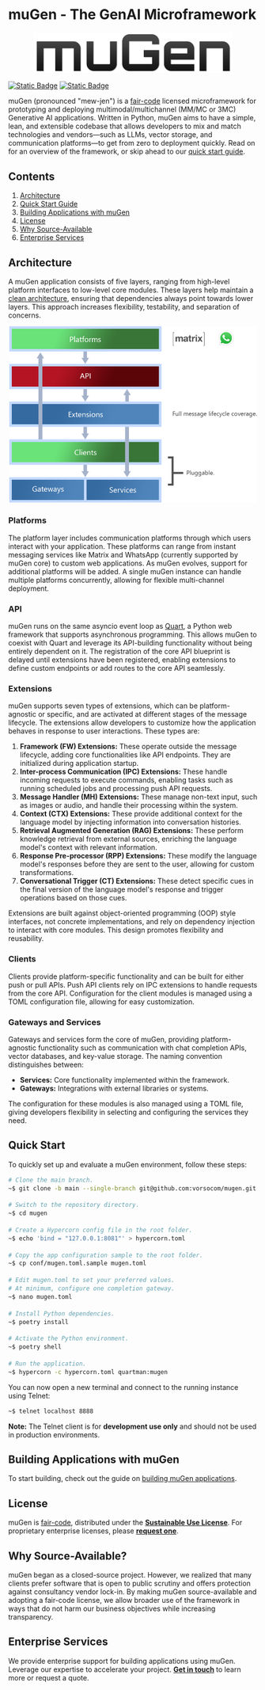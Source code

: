 # muGen - The GenAI Microframework

<p align="center">
    <img src="assets/images/mugen-logotype.png" width="401">
</p>

[![Static Badge](https://img.shields.io/badge/License-Sustainable_Use_1.0-blue)](LICENSE.md)
[![Static Badge](https://img.shields.io/badge/Latest_Release-v0.35.0-blue)](https://github.com/vorsocom/mugen/releases/tag/0.35.0)  

muGen (pronounced "mew-jen") is a [fair-code](https://faircode.io) licensed microframework for prototyping and deploying multimodal/multichannel (MM/MC or 3MC) Generative AI applications. Written in Python, muGen aims to have a simple, lean, and extensible codebase that allows developers to mix and match technologies and vendors—such as LLMs, vector storage, and communication platforms—to get from zero to deployment quickly. Read on for an overview of the framework, or skip ahead to our [quick start guide](#quick-start).

## Contents

1. [Architecture](#architecture)
2. [Quick Start Guide](#quick-start)
3. [Building Applications with muGen](#building-applications-with-mugen)
4. [License](#license)
5. [Why Source-Available](#why-source-available)
6. [Enterprise Services](#enterprise-services)

## Architecture

A muGen application consists of five layers, ranging from high-level platform interfaces to low-level core modules. These layers help maintain a [clean architecture](https://blog.cleancoder.com/uncle-bob/2012/08/13/the-clean-architecture.html), ensuring that dependencies always point towards lower layers. This approach increases flexibility, testability, and separation of concerns.

<p align="center">
    <img src="assets/images/mugen-architecture.png" width="501">
</p>

### Platforms

The platform layer includes communication platforms through which users interact with your application. These platforms can range from instant messaging services like Matrix and WhatsApp (currently supported by muGen core) to custom web applications. As muGen evolves, support for additional platforms will be added. A single muGen instance can handle multiple platforms concurrently, allowing for flexible multi-channel deployment.

### API

muGen runs on the same asyncio event loop as [Quart](https://palletsprojects.com/projects/quart), a Python web framework that supports asynchronous programming. This allows muGen to coexist with Quart and leverage its API-building functionality without being entirely dependent on it. The registration of the core API blueprint is delayed until extensions have been registered, enabling extensions to define custom endpoints or add routes to the core API seamlessly.


### Extensions

muGen supports seven types of extensions, which can be platform-agnostic or specific, and are activated at different stages of the message lifecycle. The extensions allow developers to customize how the application behaves in response to user interactions. These types are:

1. **Framework (FW) Extensions:** These operate outside the message lifecycle, adding core functionalities like API endpoints. They are initialized during application startup.
2. **Inter-process Communication (IPC) Extensions:** These handle incoming requests to execute commands, enabling tasks such as running scheduled jobs and processing push API requests.
3. **Message Handler (MH) Extensions:** These manage non-text input, such as images or audio, and handle their processing within the system.
4. **Context (CTX) Extensions:** These provide additional context for the language model by injecting information into conversation histories.
5. **Retrieval Augmented Generation (RAG) Extensions:** These perform knowledge retrieval from external sources, enriching the language model's context with relevant information.
6. **Response Pre-processor (RPP) Extensions:** These modify the language model's responses before they are sent to the user, allowing for custom transformations.
7. **Conversational Trigger (CT) Extensions:** These detect specific cues in the final version of the language model's response and trigger operations based on those cues.

Extensions are built against object-oriented programming (OOP) style interfaces, not concrete implementations, and rely on dependency injection to interact with core modules. This design promotes flexibility and reusability.

### Clients

Clients provide platform-specific functionality and can be built for either push or pull APIs. Push API clients rely on IPC extensions to handle requests from the core API. Configuration for the client modules is managed using a TOML configuration file, allowing for easy customization.

### Gateways and Services

Gateways and services form the core of muGen, providing platform-agnostic functionality such as communication with chat completion APIs, vector databases, and key-value storage. The naming convention distinguishes between:

- **Services:** Core functionality implemented within the framework.
- **Gateways:** Integrations with external libraries or systems.

The configuration for these modules is also managed using a TOML file, giving developers flexibility in selecting and configuring the services they need.

## Quick Start

To quickly set up and evaluate a muGen environment, follow these steps:

```bash
# Clone the main branch.
~$ git clone -b main --single-branch git@github.com:vorsocom/mugen.git

# Switch to the repository directory.
~$ cd mugen

# Create a Hypercorn config file in the root folder.
~$ echo 'bind = "127.0.0.1:8081"' > hypercorn.toml

# Copy the app configuration sample to the root folder.
~$ cp conf/mugen.toml.sample mugen.toml

# Edit mugen.toml to set your preferred values.
# At minimum, configure one completion gateway.
~$ nano mugen.toml

# Install Python dependencies.
~$ poetry install

# Activate the Python environment.
~$ poetry shell

# Run the application.
~$ hypercorn -c hypercorn.toml quartman:mugen
```

You can now open a new terminal and connect to the running instance using Telnet:

```bash
~$ telnet localhost 8888
```

**Note:** The Telnet client is for **development use only** and should not be used in production environments.

## Building Applications with muGen

To start building, check out the guide on [building muGen applications](docs/apps.md).

## License

muGen is [fair-code](https://faircode.io), distributed under the [**Sustainable Use License**](LICENSE.md). For proprietary enterprise licenses, please [**request one**](mailto:license@vorsocomputing.com).

## Why Source-Available?

muGen began as a closed-source project. However, we realized that many clients prefer software that is open to public scrutiny and offers protection against consultancy vendor lock-in. By making muGen source-available and adopting a fair-code license, we allow broader use of the framework in ways that do not harm our business objectives while increasing transparency.

## Enterprise Services

We provide enterprise support for building applications using muGen. Leverage our expertise to accelerate your project. [**Get in touch**](mailto:brightideas@vorsocomputing.com) to learn more or request a quote.